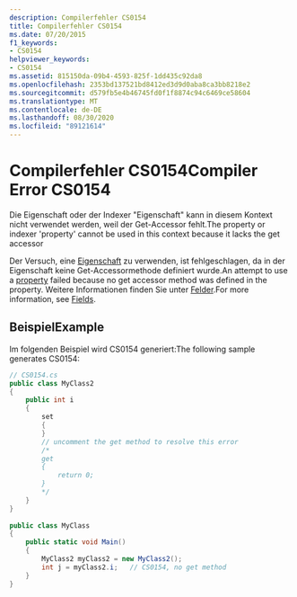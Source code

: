 ```yaml
---
description: Compilerfehler CS0154
title: Compilerfehler CS0154
ms.date: 07/20/2015
f1_keywords:
- CS0154
helpviewer_keywords:
- CS0154
ms.assetid: 815150da-09b4-4593-825f-1dd435c92da8
ms.openlocfilehash: 2353bd137521bd8412ed3d9d0aba8ca3bb8218e2
ms.sourcegitcommit: d579fb5e4b46745fd0f1f8874c94c6469ce58604
ms.translationtype: MT
ms.contentlocale: de-DE
ms.lasthandoff: 08/30/2020
ms.locfileid: "89121614"
---
```

# <a name="compiler-error-cs0154"></a><span data-ttu-id="c3681-103">Compilerfehler CS0154</span><span class="sxs-lookup"><span data-stu-id="c3681-103">Compiler Error CS0154</span></span>
<span data-ttu-id="c3681-104">Die Eigenschaft oder der Indexer "Eigenschaft" kann in diesem Kontext nicht verwendet werden, weil der Get-Accessor fehlt.</span><span class="sxs-lookup"><span data-stu-id="c3681-104">The property or indexer 'property' cannot be used in this context because it lacks the get accessor</span></span>  
  
 <span data-ttu-id="c3681-105">Der Versuch, eine [Eigenschaft](../programming-guide/classes-and-structs/using-properties.md) zu verwenden, ist fehlgeschlagen, da in der Eigenschaft keine Get-Accessormethode definiert wurde.</span><span class="sxs-lookup"><span data-stu-id="c3681-105">An attempt to use a [property](../programming-guide/classes-and-structs/using-properties.md) failed because no get accessor method was defined in the property.</span></span> <span data-ttu-id="c3681-106">Weitere Informationen finden Sie unter [Felder](../programming-guide/classes-and-structs/fields.md).</span><span class="sxs-lookup"><span data-stu-id="c3681-106">For more information, see [Fields](../programming-guide/classes-and-structs/fields.md).</span></span>  
  
## <a name="example"></a><span data-ttu-id="c3681-107">Beispiel</span><span class="sxs-lookup"><span data-stu-id="c3681-107">Example</span></span>  
 <span data-ttu-id="c3681-108">Im folgenden Beispiel wird CS0154 generiert:</span><span class="sxs-lookup"><span data-stu-id="c3681-108">The following sample generates CS0154:</span></span>  
  
```csharp  
// CS0154.cs  
public class MyClass2  
{  
    public int i  
    {  
        set  
        {  
        }  
        // uncomment the get method to resolve this error  
        /*  
        get  
        {  
            return 0;  
        }  
        */  
    }  
}  
  
public class MyClass  
{  
    public static void Main()  
    {  
        MyClass2 myClass2 = new MyClass2();  
        int j = myClass2.i;   // CS0154, no get method  
    }  
}  
```
